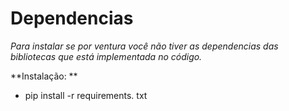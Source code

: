 # Dependencias 


*Para instalar se por ventura você não tiver as dependencias das bibliotecas que está implementada no código.*


**Instalação: **
- pip install -r requirements. txt